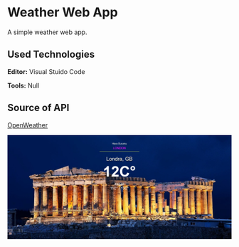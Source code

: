# Weather Web App

A simple weather web app.

## Used Technologies

**Editor:** Visual Stuido Code

**Tools:** Null

  ## Source of API 

[OpenWeather](https://openweathermap.org/)

  

![](/readme-source/Interface.jpg)
